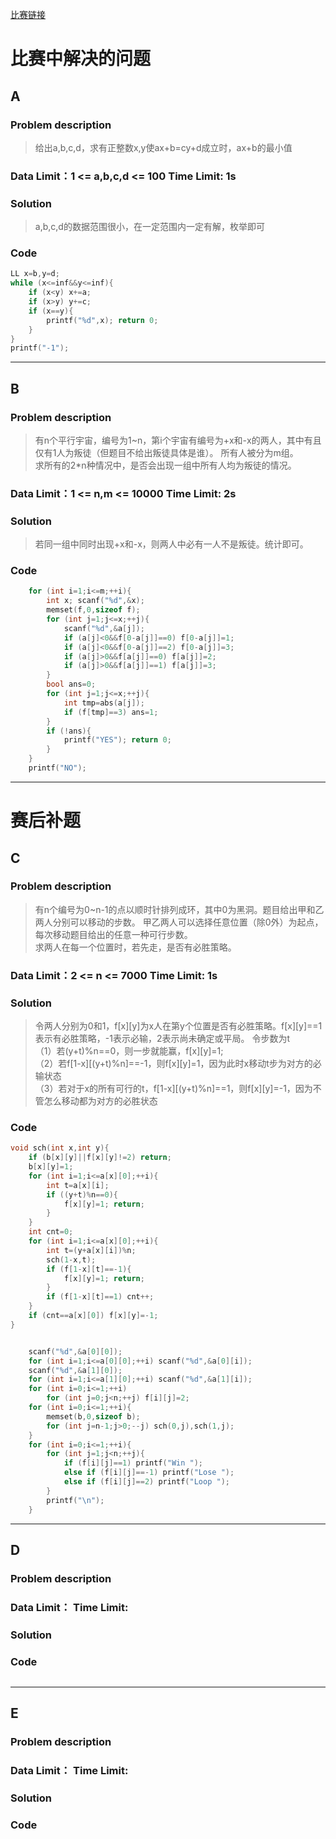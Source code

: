 [比赛链接](https://cn.vjudge.net/contest/168929)

# 比赛中解决的问题
## A
### Problem description
> 给出a,b,c,d，求有正整数x,y使ax+b=cy+d成立时，ax+b的最小值

### Data Limit：1 <= a,b,c,d <= 100  Time Limit: 1s

### Solution
> a,b,c,d的数据范围很小，在一定范围内一定有解，枚举即可

### Code
```cpp
LL x=b,y=d;
while (x<=inf&&y<=inf){
	if (x<y) x+=a;
	if (x>y) y+=c;
	if (x==y){
		printf("%d",x); return 0;
	}
}
printf("-1");
```
*****


## B
### Problem description
> 有n个平行宇宙，编号为1~n，第i个宇宙有编号为+x和-x的两人，其中有且仅有1人为叛徒（但题目不给出叛徒具体是谁）。
所有人被分为m组。  
求所有的2*n种情况中，是否会出现一组中所有人均为叛徒的情况。

### Data Limit：1 <= n,m <= 10000  Time Limit: 2s

### Solution
> 若同一组中同时出现+x和-x，则两人中必有一人不是叛徒。统计即可。

### Code
```cpp
	for (int i=1;i<=m;++i){
		int x; scanf("%d",&x);
		memset(f,0,sizeof f);
		for (int j=1;j<=x;++j){
			scanf("%d",&a[j]);
			if (a[j]<0&&f[0-a[j]]==0) f[0-a[j]]=1;
			if (a[j]<0&&f[0-a[j]]==2) f[0-a[j]]=3;
			if (a[j]>0&&f[a[j]]==0) f[a[j]]=2;
			if (a[j]>0&&f[a[j]]==1) f[a[j]]=3;
		}
		bool ans=0;
		for (int j=1;j<=x;++j){
			int tmp=abs(a[j]);
			if (f[tmp]==3) ans=1;
		}
		if (!ans){
			printf("YES"); return 0;
		}
	}
	printf("NO");
```
*****

# 赛后补题

## C
### Problem description
> 有n个编号为0~n-1的点以顺时针排列成环，其中0为黑洞。题目给出甲和乙两人分别可以移动的步数。
甲乙两人可以选择任意位置（除0外）为起点，每次移动题目给出的任意一种可行步数。  
求两人在每一个位置时，若先走，是否有必胜策略。  

### Data Limit：2 <= n <= 7000  Time Limit: 1s

### Solution
> 令两人分别为0和1，f[x][y]为x人在第y个位置是否有必胜策略。f[x][y]==1表示有必胜策略，-1表示必输，2表示尚未确定或平局。
> 令步数为t  
（1）若(y+t)%n==0，则一步就能赢，f[x][y]=1;  
（2）若f[1-x][(y+t)%n]==-1，则f[x][y]=1，因为此时x移动t步为对方的必输状态  
（3）若对于x的所有可行的t，f[1-x][(y+t)%n]==1，则f[x][y]=-1，因为不管怎么移动都为对方的必胜状态

### Code
```cpp
void sch(int x,int y){
	if (b[x][y]||f[x][y]!=2) return;
	b[x][y]=1;
	for (int i=1;i<=a[x][0];++i){
		int t=a[x][i];
		if ((y+t)%n==0){
			f[x][y]=1; return;
		}
	}
	int cnt=0;
	for (int i=1;i<=a[x][0];++i){
		int t=(y+a[x][i])%n;
		sch(1-x,t);
		if (f[1-x][t]==-1){
			f[x][y]=1; return;
		}
		if (f[1-x][t]==1) cnt++;
	}
	if (cnt==a[x][0]) f[x][y]=-1;
}


	scanf("%d",&a[0][0]);
	for (int i=1;i<=a[0][0];++i) scanf("%d",&a[0][i]);
	scanf("%d",&a[1][0]);
	for (int i=1;i<=a[1][0];++i) scanf("%d",&a[1][i]);
	for (int i=0;i<=1;++i)
		for (int j=0;j<n;++j) f[i][j]=2;
	for (int i=0;i<=1;++i){
		memset(b,0,sizeof b);
		for (int j=n-1;j>0;--j) sch(0,j),sch(1,j);
	}
	for (int i=0;i<=1;++i){
		for (int j=1;j<n;++j){
			if (f[i][j]==1) printf("Win ");
			else if (f[i][j]==-1) printf("Lose ");
			else if (f[i][j]==2) printf("Loop ");
		}
		printf("\n");
	}
```
*****


## D
### Problem description
> 

### Data Limit：  Time Limit: 

### Solution
> 

### Code
```cpp
```
*****

## E
### Problem description
> 

### Data Limit：  Time Limit: 

### Solution
> 

### Code
```cpp
```
